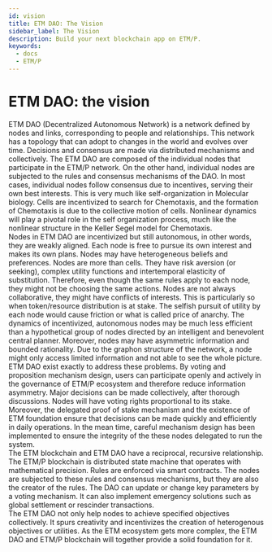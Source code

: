 ```yaml
---
id: vision
title: ETM DAO: The Vision
sidebar_label: The Vision
description: Build your next blockchain app on ETM/P.
keywords:
  - docs
  - ETM/P
---
```


ETM DAO: the vision
===================

ETM DAO (Decentralized Autonomous Network) is a network defined by nodes
and links, corresponding to people and relationships. This network has a
topology that can adopt to changes in the world and evolves over time.
Decisions and consensus are made via distributed mechanisms and
collectively. The ETM DAO are composed of the individual nodes that
participate in the ETM/P network. On the other hand, individual nodes
are subjected to the rules and consensus mechanisms of the DAO. In most
cases, individual nodes follow consensus due to incentives, serving
their own best interests. This is very much like self-organization in
Molecular biology. Cells are incentivized to search for Chemotaxis, and
the formation of Chemotaxis is due to the collective motion of cells.
Nonlinear dynamics will play a pivotal role in the self organization
process, much like the nonlinear structure in the Keller Segel model for
Chemotaxis.\
Nodes in ETM DAO are incentivized but still autonomous, in other words,
they are weakly aligned. Each node is free to pursue its own interest
and makes its own plans. Nodes may have heterogeneous beliefs and
preferences. Nodes are more than cells. They have risk aversion (or
seeking), complex utility functions and intertemporal elasticity of
substitution. Therefore, even though the same rules apply to each node,
they might not be choosing the same actions. Nodes are not always
collaborative, they might have conflicts of interests. This is
particularly so when token/resource distribution is at stake. The
selfish pursuit of utility by each node would cause friction or what is
called price of anarchy. The dynamics of incentivized, autonomous nodes
may be much less efficient than a hypothetical group of nodes directed
by an intelligent and benevolent central planner. Moreover, nodes may
have asymmetric information and bounded rationality. Due to the graphon
structure of the network, a node might only access limited information
and not able to see the whole picture.\
ETM DAO exist exactly to address these problems. By voting and
proposition mechanism design, users can participate openly and actively
in the governance of ETM/P ecosystem and therefore reduce information
asymmetry. Major decisions can be made collectively, after thorough
discussions. Nodes will have voting rights proportional to its stake.
Moreover, the delegated proof of stake mechanism and the existence of
ETM foundation ensure that decisions can be made quickly and efficiently
in daily operations. In the mean time, careful mechanism design has been
implemented to ensure the integrity of the these nodes delegated to run
the system.\
The ETM blockchain and ETM DAO have a reciprocal, recursive
relationship. The ETM/P blockchain is distributed state machine that
operates with mathematical precision. Rules are enforced via smart
contracts. The nodes are subjected to these rules and consensus
mechanisms, but they are also the creator of the rules. The DAO can
update or change key parameters by a voting mechanism. It can also
implement emergency solutions such as global settlement or rescinder
transactions.\
The ETM DAO not only help nodes to achieve specified objectives
collectively. It spurs creativity and incentivizes the creation of
heterogenous objectives or utilities. As the ETM ecosystem gets more
complex, the ETM DAO and ETM/P blockchain will together provide a solid
foundation for it.
